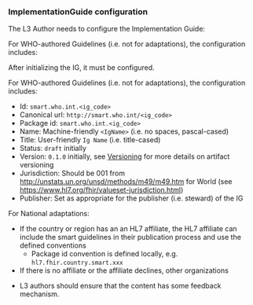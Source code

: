 ### **ImplementationGuide configuration**

The L3 Author needs to configure the Implementation Guide:

For WHO-authored Guidelines (i.e. not for adaptations), the configuration includes:

 After initializing the IG, it must be configured.   
   
For WHO-authored Guidelines (i.e. not for adaptations), the configuration includes:

* Id: `smart.who.int.<ig_code>`
* Canonical url: `http://smart.who.int/<ig_code>`
* Package id: `smart.who.int.<ig_code>`
* Name: Machine-friendly `<IgName>` (i.e. no spaces, pascal-cased)
* Title: User-friendly `Ig Name` (i.e. title-cased)
* Status: `draft` initially
* Version: `0.1.0` initially, see [Versioning](versioning.md) for more details on artifact versioning
* Jurisdiction: Should be 001 from http://unstats.un.org/unsd/methods/m49/m49.htm for World (see https://www.hl7.org/fhir/valueset-jurisdiction.html)
* Publisher: Set as appropriate for the publisher (i.e. steward) of the IG

For National adaptations: 
- If the country or region has an an HL7 affiliate, the HL7 affiliate can include the smart guidelines in their publication process and use the defined conventions
  - Package id convention is defined locally, e.g. `hl7.fhir.country.smart.xxx`
- If there is no affiliate or the affiliate declines, other organizations 

* L3 authors should ensure that the content has some feedback mechanism.
